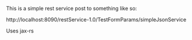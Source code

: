 This is a simple rest service post to something like so:

http://localhost:8090/restService-1.0/TestFormParams/simpleJsonService


Uses jax-rs
